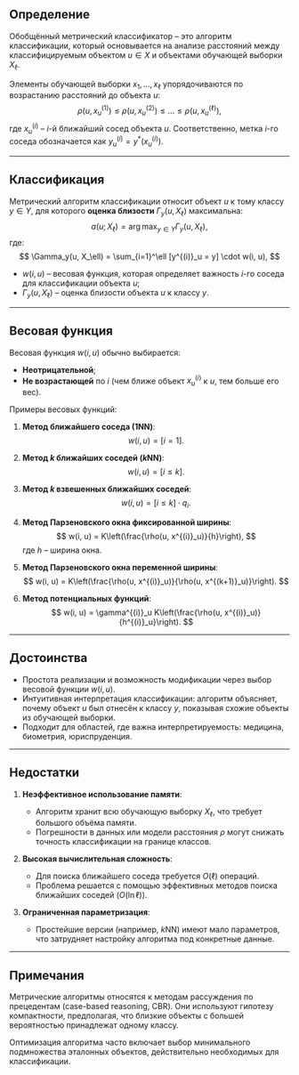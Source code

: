 
## Определение
Обобщённый метрический классификатор – это алгоритм классификации, который основывается на анализе расстояний между классифицируемым объектом $u \in X$ и объектами обучающей выборки $X_\ell$.  

Элементы обучающей выборки $x_1, \dots, x_\ell$ упорядочиваются по возрастанию расстояний до объекта $u$:
$$
\rho(u, x^{(1)}_u) \leq \rho(u, x^{(2)}_u) \leq \dots \leq \rho(u, x^{(\ell)}_u),
$$
где $x^{(i)}_u$ – $i$-й ближайший сосед объекта $u$. Соответственно, метка $i$-го соседа обозначается как $y^{(i)}_u = y^*(x^{(i)}_u)$.

---

## Классификация
Метрический алгоритм классификации относит объект $u$ к тому классу $y \in Y$, для которого **оценка близости** $\Gamma_y(u, X_\ell)$ максимальна:
$$
a(u; X_\ell) = \arg \max_{y \in Y} \Gamma_y(u, X_\ell),
$$
где:
$$
\Gamma_y(u, X_\ell) = \sum_{i=1}^\ell [y^{(i)}_u = y] \cdot w(i, u),
$$
- $w(i, u)$ – весовая функция, которая определяет важность $i$-го соседа для классификации объекта $u$;
- $\Gamma_y(u, X_\ell)$ – оценка близости объекта $u$ к классу $y$.

---

## Весовая функция
Весовая функция $w(i, u)$ обычно выбирается:
- **Неотрицательной**;
- **Не возрастающей** по $i$ (чем ближе объект $x^{(i)}_u$ к $u$, тем больше его вес).  

Примеры весовых функций:
1. **Метод ближайшего соседа (1NN)**:  
   $$ w(i, u) = [i = 1]. $$

2. **Метод $k$ ближайших соседей ($k$NN)**:  
   $$ w(i, u) = [i \leq k]. $$

3. **Метод $k$ взвешенных ближайших соседей**:  
   $$ w(i, u) = [i \leq k] \cdot q_i. $$

4. **Метод Парзеновского окна фиксированной ширины**:  
   $$ w(i, u) = K\left(\frac{\rho(u, x^{(i)}_u)}{h}\right), $$
   где $h$ – ширина окна.

5. **Метод Парзеновского окна переменной ширины**:  
   $$ w(i, u) = K\left(\frac{\rho(u, x^{(i)}_u)}{\rho(u, x^{(k+1)}_u)}\right). $$

6. **Метод потенциальных функций**:  
   $$ w(i, u) = \gamma^{(i)}_u K\left(\frac{\rho(u, x^{(i)}_u)}{h^{(i)}_u}\right). $$

---

## Достоинства
- Простота реализации и возможность модификации через выбор весовой функции $w(i, u)$.
- Интуитивная интерпретация классификации: алгоритм объясняет, почему объект $u$ был отнесён к классу $y$, показывая схожие объекты из обучающей выборки.
- Подходит для областей, где важна интерпретируемость: медицина, биометрия, юриспруденция.

---

## Недостатки
1. **Неэффективное использование памяти**:
   - Алгоритм хранит всю обучающую выборку $X_\ell$, что требует большого объёма памяти.
   - Погрешности в данных или модели расстояния $\rho$ могут снижать точность классификации на границе классов.

2. **Высокая вычислительная сложность**:
   - Для поиска ближайшего соседа требуется $O(\ell)$ операций.
   - Проблема решается с помощью эффективных методов поиска ближайших соседей ($O(\ln \ell)$).

3. **Ограниченная параметризация**:
   - Простейшие версии (например, $k$NN) имеют мало параметров, что затрудняет настройку алгоритма под конкретные данные.

---

## Примечания
Метрические алгоритмы относятся к методам рассуждения по прецедентам (case-based reasoning, CBR). Они используют гипотезу компактности, предполагая, что близкие объекты с большей вероятностью принадлежат одному классу.  

Оптимизация алгоритма часто включает выбор минимального подмножества эталонных объектов, действительно необходимых для классификации.

